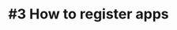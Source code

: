 ---
layout: video-iframe
title: "#3 How to register apps"
previewImage: /images/videos/video03-how-to-register-apps.png
description: "This tutorial shows you how to link your app, or that of a partner, to your account on the Sensorberg Beacon Management Platform, so that you’ll be able to deliver custom contents to your client apps in no time."

video_url: "https://www.youtube.com/embed/wjhnUtFDQfY?rel=0&amp;showinfo=0"
length : "1:47"

category: gettingStarted

see_also_text: "#4 How to create a Beacon campaign"
see_also_image_path: "/images/videos/video04-how-to-create-a-beacon-campaign.png"
see_also_link: "/videos-iframe/04-How-to-create-a-beacon-campaign/"

---